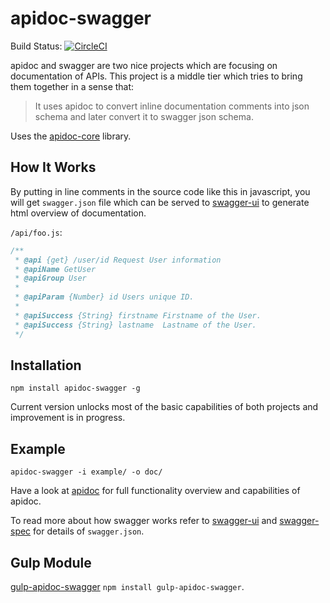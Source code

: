 # apidoc-swagger

Build Status: [![CircleCI](https://circleci.com/gh/socialtables/apidoc-swagger/tree/main.svg?style=svg)](https://circleci.com/gh/socialtables/apidoc-swagger/tree/main)

apidoc and swagger are two nice projects which are focusing on documentation of APIs.
This project is a middle tier which tries to bring them together in a sense that:

> It uses apidoc to convert inline documentation comments into json schema and later convert it to swagger json schema.

Uses the [apidoc-core](https://github.com/apidoc/apidoc-core) library.

## How It Works

By putting in line comments in the source code like this in javascript, you will get `swagger.json` file which can be served to [swagger-ui](https://github.com/swagger-api/swagger-ui) to generate html overview of documentation.

`/api/foo.js`:

```js
/**
 * @api {get} /user/id Request User information
 * @apiName GetUser
 * @apiGroup User
 *
 * @apiParam {Number} id Users unique ID.
 *
 * @apiSuccess {String} firstname Firstname of the User.
 * @apiSuccess {String} lastname  Lastname of the User.
 */
```

## Installation

`npm install apidoc-swagger -g`

Current version unlocks most of the basic capabilities of both projects and improvement is in progress.

## Example

`apidoc-swagger -i example/ -o doc/`

Have a look at [apidoc](https://github.com/apidoc/apidoc) for full functionality overview and capabilities of apidoc.

To read more about how swagger works refer to [swagger-ui](https://github.com/swagger-api/swagger-ui) and [swagger-spec](https://github.com/swagger-api/swagger-spec) for details of `swagger.json`.

## Gulp Module

[gulp-apidoc-swagger](https://github.com/fsbahman/gulp-apidoc-swagger) `npm install gulp-apidoc-swagger`.
